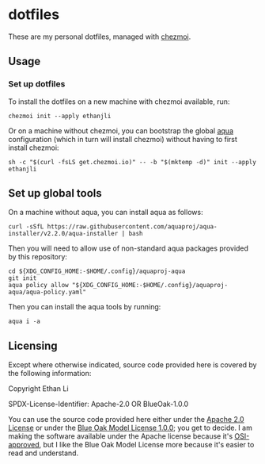 dotfiles
========

These are my personal dotfiles, managed with [chezmoi](https://chezmoi.io).

## Usage

### Set up dotfiles

To install the dotfiles on a new machine with chezmoi available, run:

```
chezmoi init --apply ethanjli
```

Or on a machine without chezmoi, you can bootstrap the global [aqua](https://aquaproj.github.io) configuration (which in turn will install chezmoi) without having to first install chezmoi:

```
sh -c "$(curl -fsLS get.chezmoi.io)" -- -b "$(mktemp -d)" init --apply ethanjli
```

## Set up global tools

On a machine without aqua, you can install aqua as follows:

```
curl -sSfL https://raw.githubusercontent.com/aquaproj/aqua-installer/v2.2.0/aqua-installer | bash
```

Then you will need to allow use of non-standard aqua packages provided by this repository:

```
cd ${XDG_CONFIG_HOME:-$HOME/.config}/aquaproj-aqua
git init
aqua policy allow "${XDG_CONFIG_HOME:-$HOME/.config}/aquaproj-aqua/aqua-policy.yaml"
```

Then you can install the aqua tools by running:

```
aqua i -a
```

## Licensing

Except where otherwise indicated, source code provided here is covered by the following information:

Copyright Ethan Li

SPDX-License-Identifier: Apache-2.0 OR BlueOak-1.0.0

You can use the source code provided here either under the [Apache 2.0 License](https://www.apache.org/licenses/LICENSE-2.0) or under the [Blue Oak Model License 1.0.0](https://blueoakcouncil.org/license/1.0.0); you get to decide. I am making the software available under the Apache license because it's [OSI-approved](https://writing.kemitchell.com/2019/05/05/Rely-on-OSI.html), but I like the Blue Oak Model License more because it's easier to read and understand.
